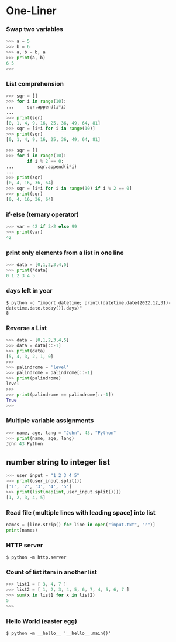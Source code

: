 # One-Liner

### Swap two variables
```python
>>> a = 5
>>> b = 6
>>> a, b = b, a
>>> print(a, b)
6 5
>>>
```

### List comprehension
```python
>>> sqr = []
>>> for i in range(10):
...     sqr.append(i*i)
...
>>> print(sqr)
[0, 1, 4, 9, 16, 25, 36, 49, 64, 81]
>>> sqr = [i*i for i in range(10)]
>>> print(sqr)
[0, 1, 4, 9, 16, 25, 36, 49, 64, 81]
```

```python
>>> sqr = []
>>> for i in range(10):
        if i % 2 == 0:
...         sqr.append(i*i)
...
>>> print(sqr)
[0, 4, 16, 36, 64]
>>> sqr = [i*i for i in range(10) if i % 2 == 0]
>>> print(sqr)
[0, 4, 16, 36, 64]
```

### if-else (ternary operator)
```python
>>> var = 42 if 3>2 else 99
>>> print(var)
42
```

### print only elements from a list in one line
```python
>>> data = [0,1,2,3,4,5]
>>> print(*data)
0 1 2 3 4 5
```

### days left in year
```console
$ python -c "import datetime; print((datetime.date(2022,12,31)-datetime.date.today()).days)"
8
```

### Reverse a List
```python
>>> data = [0,1,2,3,4,5]
>>> data = data[::-1]
>>> print(data)
[5, 4, 3, 2, 1, 0]
>>>
>>> palindrome = 'level'
>>> palindrome = palindrome[::-1]
>>> print(palindrome)
level
>>>
>>> print(palindrome == palindrome[::-1])
True
>>>
```

### Multiple variable assignments
```python
>>> name, age, lang = "John", 43, "Python"
>>> print(name, age, lang)
John 43 Python
```

## number string to integer list
```python
>>> user_input = "1 2 3 4 5"
>>> print(user_input.split())
['1', '2', '3', '4', '5']
>>> print(list(map(int,user_input.split())))
[1, 2, 3, 4, 5]
```

### Read file (multiple lines with leading space) into list
```python
names = [line.strip() for line in open("input.txt", "r")]
print(names)
```

### HTTP server
```console
$ python -m http.server
```

### Count of list item in another list
```python
>>> list1 = [ 3, 4, 7 ]
>>> list2 = [ 1, 2, 3, 4, 5, 6, 7, 4, 5, 6, 7 ]
>>> sum(x in list1 for x in list2)
5
>>>
```
### Hello World (easter egg)
```console
$ python -m __hello__ '__hello__.main()'
```

